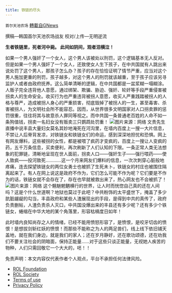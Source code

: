 ```yaml
---
title: 铁链的尽头
---
```

`首尔天池农场` [轉載自GNews](https://gnews.org/zh-hans/2045795/)

撰稿—韩国首尔天池农场战友
校对/上传—无明逆流

**生者铁链里，死者河中毙。
此间如阴间，观者泪横泣！**

如果一个男人强奸了一个女人，这个男人该被处以刑罚，这个逻辑基本无人反对。但是如果一个男人强奸了一个女人，还致使女人生下孩子，在中共国就有人跳出来说处罚了这个男人，那孩子怎么办？孩子的存在恰恰证明了情节严重，应当对这个男人施加更重的刑罚，孩子越多，对这个男人的刑罚就该越重，至于孩子应该另寻监护人或者由政府抚养。这么简单清晰的逻辑，在中共国都是一盆浆糊一塌糊涂。人贩子完全违背他人意愿，通过绑架、欺骗、胁迫、强奸、轮奸等手段严重侵害被拐卖人的生命安全。收买行为也严重违背被拐人意愿，收买人严重践踏被拐人的人格与尊严，造成被拐人身心的严重损害，彻底毁掉了被拐人的一生，甚至毒害、杀害被拐人，为文明社会所不能容忍。因而，从世界很多文明国家对人口拐卖罪的惩罚很重，往往将其与故意杀人罪同等视之。而中共国一条普通老百姓的人命不如一条狗值钱，拐卖一名妇女没有贩卖三只鹦鹉处罚重！
![](https://assets.gnews.org/wp-content/uploads/2022/02/W47.jpeg)图片来源：网络
文贵先生直播中说丰县大量妇女莫名其妙地淹死在河沟里，在墙内百度上一搜一大片信息，不禁让人后脊背发凉，对铁链女和铁链女们的命运，感到深深地担忧和恐惧。网上有网友爆料，这些被拐的女性，都是被喂了疯药才变疯的，百度上一搜让人变疯的药，五千万条信息，买卖便利，再次刷新了人们认知的下限。一条正常人类无法想象的犯罪链，清晰地呈现在世人面前，拐卖人口——强奸生子——强行喂药——使人致疯——投河致死…………这一个月来网友们爆料的信息，一次次刺穿心脏般地疼痛，连去探望铁链女的两位女勇士也被抓了生死未卜，铁链女的村庄也被围住隔离起来了。有人在网上说这是政府不作为，它们怎么可能不作为呢？它们要是不作为的话，铁链女就不会存在了，存在也早就被救出来了，热心网友也不会被抓了！
![](https://assets.gnews.org/wp-content/uploads/2022/02/Wh0.jpeg)图片来源：网络
这个魑魅魍魉横行的世界，让人时而恍惚自己真的还在人间吗？这是个什么世道啊？地狱也莫过于此吧？中共粉饰的太平盛世下，掩盖了多少肮脏龌龊的勾当，丰县政府和某些人渣展现出的手段，是得到中共的真传了，政府负责删帖，人渣负责杀人灭口，中共国没爆出来的丰县还有多少呢？还有多少个铁链女，蜷缩在中华大地的某个角落里，形容枯槁度日如年！

此时墙内良知尚存之人的情绪，已经不能用愤怒形容了，是愤恨，是咬牙切齿的愤恨！是想拔剑斩红妖的愤恨！而那些不能称之为人的两足兽们，线上线下依旧铺天盖地，就在我们身边，就是我们的家人；还在岁月静好，还在歌功颂德，还在劝我们不要关注社会的阴暗面，保持正能量……对于这些只谈正能量，无视她人疾苦的物种，人们只需回敬它一个大大的，呸！！

 

免责声明：本文内容仅代表作者个人观点，平台不承担任何法律风险。

- [ROL Foundation](https://rolfoundation.org/)
- [ROL Society](https://rolsociety.org/)
- [Terms of use](https://gnews.org/terms-of-use-3/)
- [Privacy Policy](https://gnews.org/privacy-policy/)
